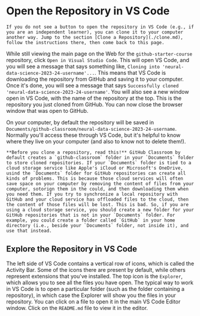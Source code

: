 # Open the Repository in VS Code

```{note}
If you do not see a button to open the repository in VS Code (e.g., if you are an independent learner), you can clone it to your computer another way. Jump to the section [Clone a Repository](./clone.md), follow the instructions there, then come back to this page.
```

While still viewing the main page on the Web for the `github-starter-course` repository, click `Open in Visual Studio Code`. This will open VS Code, and you will see a message that says something like, `Cloning into 'neural-data-science-2023-24-username'...`. This means that VS Code is downloading the repository from GitHub and saving it to your computer. Once it's done, you will see a message that says `Successfully cloned 'neural-data-science-2023-24-username'`. You will also see a new window open in VS Code, with the name of the repository at the top. This is the repository you just cloned from GitHub. You can now close the browser window that was open to GitHub.

On your computer, by default the repository will be saved in `Documents/github-classroom/neural-data-science-2023-24-username`. Normally you'll access these through VS Code, but it's helpful to know where they live on your computer (and also to know not to delete them!).

```{note}
**Before you clone a repository, read this!** GitHub Classroom by default creates a `github-classroom` folder in your `Documents` folder to store cloned repositories. If your `Documents` folder is tied to a cloud storage service like Apple's iCloud or Microsoft's OneDrive, usind the `Documents` folder for GitHub repositories can create all kinds of problems. This is because those cloud services will often save space on your computer by removing the content of files from your computer, sotorign them in the could, and then downloading them when you need them. If you try to synchronize a local repository with GitHub and your cloud service has offloaded files to the cloud, then the content of those files will be lost. This is bad. So, if you are using a cloud storage service, you should create a new folder for your GitHub repositories that is not in your `Documents` folder. For example, you could create a folder called `GitHub` in your home directory (i.e., beside your `Documents` folder, not inside it), and use that instead.
```

## Explore the Repository in VS Code
The left side of VS Code contains a vertical row of icons, which is called the Activity Bar. Some of the icons there are present by default, while others represent extensions that you've installed. The top icon is the `Explorer`, which allows you to see all the files you have open. The typical way to work in VS Code is to open a particular folder (such as the folder containing a repository), in which case the Explorer will show you the files in your repository. You can click on a file to open it in the main VS Code Editor window. Click on the `README.md` file to view it in the editor.
